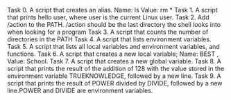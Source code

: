 Task 0. A script that creates an alias. Name: ls Value: rm *
Task 1. A script that prints hello user, where user is the current Linux user.
Task 2. Add /action to the PATH. /action should be the last directory the shell looks into when looking for a program
Task 3. A script that counts the number of directories in the PATH
Task 4. A script that lists environment variables.
Task 5. A script that lists all local variables and environment variables, and functions.
Task 6. A script that creates a new local variable; Name: BEST , Value: School.
Task 7. A script that creates a new global variable.
Task 8. A script that prints the result of the addition of 128 with the value stored in the environment variable TRUEKNOWLEDGE, followed by a new line.
Task 9. A script that prints the result of POWER divided by DIVIDE, followed by a new line.POWER and DIVIDE are environment variables.

